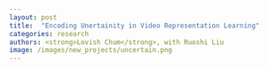 ```yaml
---
layout: post
title:  "Encoding Unertainity in Video Representation Learning"
categories: research
authors: <strong>Lovish Chum</strong>, with Ruoshi Liu
image: /images/new_projects/uncertain.png
---
```


